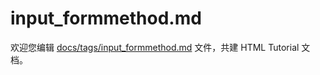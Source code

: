 input_formmethod.md
===

欢迎您编辑 <a target="__blank" href="https://github.com/jaywcjlove/html-tutorial/blob/master/docs/tags/input_formmethod.md">docs/tags/input_formmethod.md</a> 文件，共建 HTML Tutorial 文档。